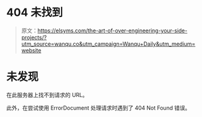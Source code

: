# 404 未找到

> 原文：<https://elsyms.com/the-art-of-over-engineering-your-side-projects/?utm_source=wanqu.co&utm_campaign=Wanqu+Daily&utm_medium=website>

# 未发现

在此服务器上找不到请求的 URL。

此外，在尝试使用 ErrorDocument 处理请求时遇到了 404 Not Found 错误。